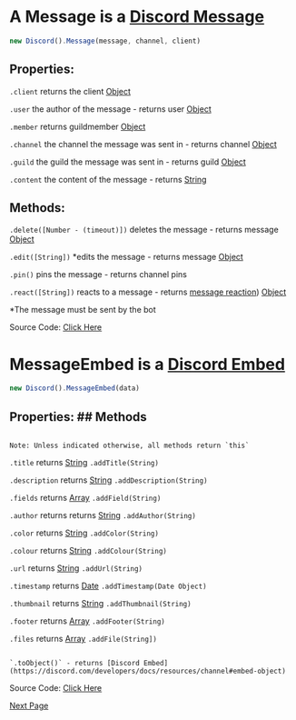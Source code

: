 # A Message is a [Discord Message](https://discord.com/developers/docs/resources/channel#message-object)
```js
new Discord().Message(message, channel, client)
```

## Properties:


`.client` returns the client [Object](https://javascript.info/object)

`.user` the author of the message - returns user [Object](https://javascript.info/object)

`.member` returns guildmember [Object](https://javascript.info/object)

`.channel` the channel the message was sent in - returns channel [Object](https://javascript.info/object)

`.guild` the guild the message was sent in - returns guild [Object](https://javascript.info/object)

`.content` the content of the message - returns [String](https://javascript.info/types#string)

## Methods:

`.delete([Number - (timeout)])` deletes the message - returns message [Object](https://javascript.info/object)

`.edit([String])` *edits the message - returns message [Object](https://javascript.info/object)

`.pin()` pins the message - returns channel pins 

`.react([String])` reacts to a message - returns [message reaction](https://github.com/discordjslib/discordjslib/blob/main/Documentation/Classes/Reaction.md)) [Object](https://javascript.info/object)

*The message must be sent by the bot

Source Code: [Click Here](https://github.com/discordjslib/discordjslib/blob/main/lib/Classes/Messages/Message.js)   

# MessageEmbed is a [Discord Embed](https://discord.com/developers/docs/resources/channel#embed-object)
```js
new Discord().MessageEmbed(data)
```

## Properties:                                                                  ## Methods
                                                                                Note: Unless indicated otherwise, all methods return `this`

`.title` returns [String](https://javascript.info/types#string)                 `.addTitle(String)` 

`.description` returns [String](https://javascript.info/types#string)           `.addDescription(String)`     

`.fields` returns [Array](https://javascript.info/array)                        `.addField(String)`

`.author` returns returns [String](https://javascript.info/types#string)        `.addAuthor(String)`

`.color` returns [String](https://javascript.info/types#string)                 `.addColor(String)`

`.colour` returns [String](https://javascript.info/types#string)                `.addColour(String)`

`.url` returns [String](https://javascript.info/types#string)                   `.addUrl(String)`

`.timestamp` returns [Date](https://javascript.info/date)                       `.addTimestamp(Date Object)`

`.thumbnail` returns [String](https://javascript.info/types#string)             `.addThumbnail(String)`

`.footer` returns [Array](https://javascript.info/array)                        `.addFooter(String)`

`.files` returns [Array](https://javascript.info/array)                         `.addFile(String])`

                                                                                `.toObject()` - returns [Discord Embed](https://discord.com/developers/docs/resources/channel#embed-object)


Source Code: [Click Here](https://github.com/discordjslib/discordjslib/tree/main/lib/Classes/Message/MessageEmbed.js)

[Next Page](https://github.com/discordjslib/discordjslib/blob/main/Documentation/Classes/Reaction.md)